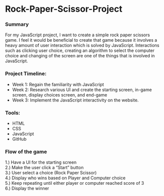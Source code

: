# Rock-Paper-Scissor-Project

### Summary
For my JavaScript project, I want to create a simple rock paper scissors game. I feel it would
be beneficial to create that game because it involves a heavy amount of user interaction
which is solved by JavaScript. Interactions such as clicking user choice, creating an algorithm
to select the computer choice and changing of the screen are one of the things that is
involved in JavaScript.

### Project Timeline:
* Week 1: Regain the familiarity with JavaScript
* Week 2: Research various UI and create the starting screen, in-game screen, display
choices screen, and end-game
* Week 3: Implement the JavaScript interactivity on the website.

### Tools:
* HTML
* CSS
* JavaScript
* GitHub

### Flow of the game
1.) Have a UI for the starting screen <br>
2.) Make the user click a “Start” button <br>
3.) User select a choice (Rock Paper Scissor) <br>
4.) Display who wins based on Player and Computer choice <br>
5.) Keep repeating until either player or computer reached score of 3 <br>
6.) Display the winner

